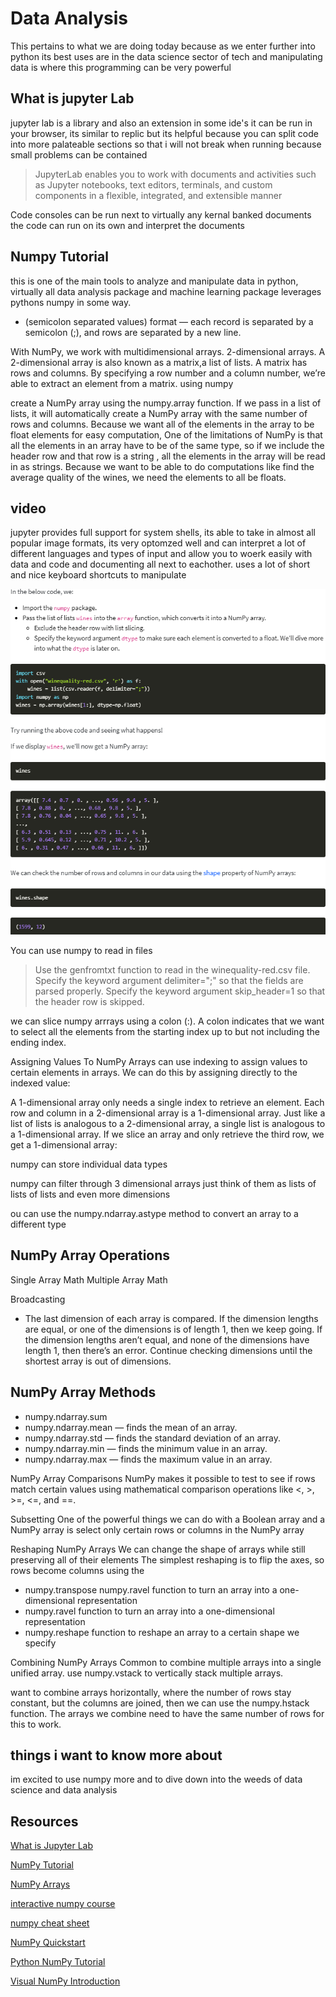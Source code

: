 # Data Analysis
This pertains to what we are doing today because as we enter further into python its best uses are in the data science sector of tech and manipulating data is where this programming can be very powerful
## What is jupyter Lab

jupyter lab is a library and also an extension in some ide's it can be run in your browser, its similar to replic but its helpful because you can split code into more palateable sections so that i will not break when running because small problems can be contained 

> JupyterLab enables you to work with documents and activities such as Jupyter notebooks, text editors, terminals, and custom components in a flexible, integrated, and extensible manner

Code consoles can be run next to virtually any kernal banked documents the code can run on its own and interpret the documents 

## Numpy Tutorial

this is one of the main tools to analyze and manipulate data in python, virtually all data analysis package and machine learning package leverages pythons numpy in some way.

- (semicolon separated values) format — each record is separated by a semicolon (;), and rows are separated by a new line.

With NumPy, we work with multidimensional arrays. 2-dimensional arrays. A 2-dimensional array is also known as a matrix,a list of lists. A matrix has rows and columns. By specifying a row number and a column number, we’re able to extract an element from a matrix. using numpy 

 create a NumPy array using the numpy.array function. If we pass in a list of lists, it will automatically create a NumPy array with the same number of rows and columns. Because we want all of the elements in the array to be float elements for easy computation, One of the limitations of NumPy is that all the elements in an array have to be of the same type, so if we include the header row  and that row is a string , all the elements in the array will be read in as strings. Because we want to be able to do computations like find the average quality of the wines, we need the elements to all be floats.


## video
jupyter provides full support for system shells, its able to take in almost all popular image formats, its very optomzed well and can interpret a lot of different languages and types of input and allow you to woerk easily with data and code and documenting all next to eachother. uses a lot of short and nice keyboard shortcuts to manipulate

![Numpy example](./images/numpyExample.png)

You can use numpy to read in files

> Use the genfromtxt function to read in the winequality-red.csv file.
Specify the keyword argument delimiter=";" so that the fields are parsed properly.
Specify the keyword argument skip_header=1 so that the header row is skipped.

we can slice numpy arrrays using a colon (:). A colon indicates that we want to select all the elements from the starting index up to but not including the ending index.

Assigning Values To NumPy Arrays
can use indexing to assign values to certain elements in arrays. We can do this by assigning directly to the indexed value:


A 1-dimensional array only needs a single index to retrieve an element. Each row and column in a 2-dimensional array is a 1-dimensional array. Just like a list of lists is analogous to a 2-dimensional array, a single list is analogous to a 1-dimensional array. If we slice an array and only retrieve the third row, we get a 1-dimensional array:

numpy can store individual data types

numpy can filter through 3 dimensional arrays just think of them as lists of lists of lists and even more dimensions

ou can use the numpy.ndarray.astype method to convert an array to a different type

## NumPy Array Operations

Single Array Math
Multiple Array Math

Broadcasting 
- The last dimension of each array is compared.
If the dimension lengths are equal, or one of the dimensions is of length 1, then we keep going.
If the dimension lengths aren’t equal, and none of the dimensions have length 1, then there’s an error.
Continue checking dimensions until the shortest array is out of dimensions.

## NumPy Array Methods

- numpy.ndarray.sum
- numpy.ndarray.mean — finds the mean of an array.
- numpy.ndarray.std — finds the standard deviation of an array.
- numpy.ndarray.min — finds the minimum value in an array.
- numpy.ndarray.max — finds the maximum value in an array.

NumPy Array Comparisons
NumPy makes it possible to test to see if rows match certain values using mathematical comparison operations like <, >, >=, <=, and ==.

Subsetting
One of the powerful things we can do with a Boolean array and a NumPy array is select only certain rows or columns in the NumPy array

Reshaping NumPy Arrays
We can change the shape of arrays while still preserving all of their elements
The simplest reshaping is to flip the axes, so rows become columns using the 
- numpy.transpose  numpy.ravel function to turn an array into a one-dimensional representation
-  numpy.ravel function to turn an array into a one-dimensional representation
-  numpy.reshape function to reshape an array to a certain shape we specify

Combining NumPy Arrays
Common to combine multiple arrays into a single unified array. use numpy.vstack to vertically stack multiple arrays. 

want to combine arrays horizontally, where the number of rows stay constant, but the columns are joined, then we can use the numpy.hstack function. The arrays we combine need to have the same number of rows for this to work.


## things i want to know more about

im excited to use numpy more and to dive down into the weeds of data science and data analysis

## Resources 

[What is Jupyter Lab](https://jupyterlab.readthedocs.io/en/stable/getting_started/overview.html)

[NumPy Tutorial](https://www.dataquest.io/blog/numpy-tutorial-python/)

[NumPy Arrays](https://www.tutorialspoint.com/numpy/index.htm) 

[interactive numpy course](https://www.dataquest.io/course/python-for-data-science-intermediate//)

[numpy cheat sheet](https://s3.amazonaws.com/dq-blog-files/numpy-cheat-sheet.pdf)

[NumPy Quickstart ](https://docs.scipy.org/doc/numpy/user/quickstart.html)

[Python NumPy Tutorial](https://cs231n.github.io/python-numpy-tutorial/#numpy)

[Visual NumPy Introduction](https://github.com/rougier/numpy-tutorial)
